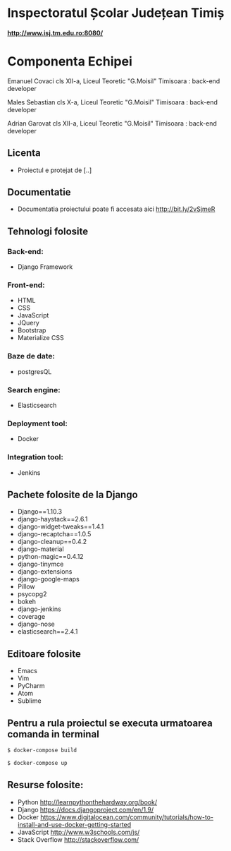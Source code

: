# Inspectoratul Școlar Județean Timiș

#### http://www.isj.tm.edu.ro:8080/

# Componenta Echipei

Emanuel Covaci
cls XII-a, Liceul Teoretic "G.Moisil" Timisoara : 
back-end developer

Males Sebastian
cls X-a, Liceul Teoretic "G.Moisil" Timisoara : 
back-end developer

Adrian Garovat 
cls XII-a, Liceul Teoretic "G.Moisil" Timisoara : 
back-end developer

## Licenta 
* Proiectul e protejat de [..]

## Documentatie
* Documentatia proiectului poate fi accesata aici http://bit.ly/2vSjmeR 

## Tehnologi folosite
### Back-end:
* Django Framework
### Front-end:
* HTML 
* CSS
* JavaScript 
* JQuery
* Bootstrap
* Materialize CSS
### Baze de date:
* postgresQL
### Search engine:
* Elasticsearch
### Deployment tool:
* Docker
### Integration tool:
* Jenkins

## Pachete folosite de la  Django

* Django==1.10.3
* django-haystack==2.6.1
* django-widget-tweaks==1.4.1
* django-recaptcha==1.0.5
* django-cleanup==0.4.2
* django-material
* python-magic==0.4.12
* django-tinymce
* django-extensions
* django-google-maps
* Pillow
* psycopg2
* bokeh
* django-jenkins
* coverage
* django-nose
* elasticsearch==2.4.1

## Editoare folosite
* Emacs
* Vim
* PyCharm
* Atom
* Sublime

## Pentru a rula proiectul se executa urmatoarea comanda in terminal 
```sh
$ docker-compose build
```
```sh
$ docker-compose up
```

## Resurse folosite: 
* Python http://learnpythonthehardway.org/book/
* Django https://docs.djangoproject.com/en/1.9/
* Docker https://www.digitalocean.com/community/tutorials/how-to-install-and-use-docker-getting-started
* JavaScript http://www.w3schools.com/js/
* Stack Overflow http://stackoverflow.com/

